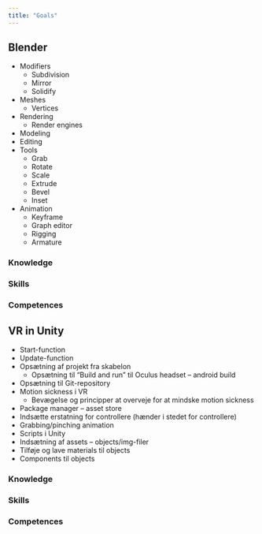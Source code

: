 ```yaml
---
title: "Goals"
---
```


## Blender

-	Modifiers
    - Subdivision
    - Mirror
    - Solidify
-	Meshes
    - Vertices
-	Rendering
    - Render engines
-	Modeling
-	Editing
-	Tools
    - Grab
    - Rotate
    - Scale
    - Extrude
    - Bevel
    - Inset
-	Animation
    - Keyframe
    - Graph editor
    - Rigging
    - Armature

### Knowledge

### Skills

### Competences

## VR in Unity

-	Start-function
-	Update-function
-	Opsætning af projekt fra skabelon
    - Opsætning til “Build and run” til Oculus headset – android build
-	Opsætning til Git-repository
-	Motion sickness i VR
    - Bevægelse og principper at overveje for at mindske motion sickness
-	Package manager – asset store
-	Indsætte erstatning for controllere (hænder i stedet for controllere)
-	Grabbing/pinching animation
-	Scripts i Unity
-	Indsætning af assets – objects/img-filer
-	Tilføje og lave materials til objects
-	Components til objects


### Knowledge

### Skills

### Competences
